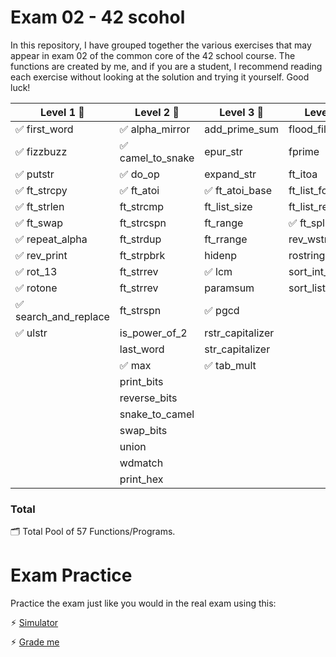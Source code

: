 # Exam 02 - 42 scohol

In this repository, I have grouped together the various exercises that may appear in exam 02 of the common core of the 42 school course. The functions are created by me, and if you are a student, I recommend reading each exercise without looking at the solution and trying it yourself. Good luck!

|		Level 1 🎫		 |		Level 2 🎫		  |		Level 3 🎫		   |		Level 4 🎫	   |
|-----------------------|------------------------|-----------------------|-----------------------|
| ✅ first_word			| ✅ alpha_mirror		|	add_prime_sum		|  flood_fill			|
| ✅ fizzbuzz			| ✅ camel_to_snake		|	 epur_str			|  fprime				|
| ✅ putstr				| ✅ do_op				|	 expand_str			|  ft_itoa				|
| ✅	ft_strcpy			| ✅ ft_atoi				| ✅ ft_atoi_base		|  ft_list_foreach	|
| ✅	ft_strlen			|	 ft_strcmp			|	 ft_list_size		|  ft_list_remove_if	|
| ✅	ft_swap				|	 ft_strcspn			|	 ft_range			| ✅ ft_split		≤≤|
| ✅ repeat_alpha		|	 ft_strdup			|	 ft_rrange			|  rev_wstr				|
| ✅ rev_print		   	|	 ft_strpbrk			|	 hidenp				|  rostring				|
| ✅ rot_13				|	 ft_strrev			| ✅ lcm				|  sort_int_tab			|
| ✅ rotone				|	 ft_strrev			|	 paramsum			|  sort_list			|
| ✅ search_and_replace	|	 ft_strspn			| ✅ pgcd				|						|
| ✅ ulstr				|	 is_power_of_2		|	 rstr_capitalizer	|						|
|						|	 last_word			|	 str_capitalizer	|						|
|						| ✅ max					|	✅ tab_mult 			|						|
|						|	 print_bits			|						|						|
|						|	 reverse_bits		|						|						|
|						|	 snake_to_camel		|						|						|
|						|	 swap_bits			|						|						|
|						|	 union				|						|						|
|						|	 wdmatch 			|						|						|
| 						|	  print_hex			|						|						|


### Total
🗂️ Total Pool of 57 Functions/Programs.

# Exam Practice

Practice the exam just like you would in the real exam using this:

⚡︎ [Simulator](https://github.com/JCluzet/42_EXAM)

⚡︎ [Grade me](https://grademe.fr)
 